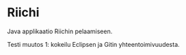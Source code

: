 # Riichi
Java applikaatio Riichin pelaamiseen.

Testi muutos 1: kokeilu Eclipsen ja Gitin yhteentoimivuudesta.